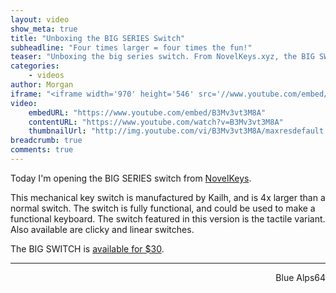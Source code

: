 ```yaml
---
layout: video
show_meta: true
title: "Unboxing the BIG SERIES Switch"
subheadline: "Four times larger = four times the fun!"
teaser: "Unboxing the big series switch. From NovelKeys.xyz, the BIG SWITCH is fully functional, and four times larger than a normal mechanical switch"
categories:
    - videos
author: Morgan
iframe: "<iframe width='970' height='546' src='//www.youtube.com/embed/B3Mv3vt3M8A' frameborder='0' allowfullscreen></iframe>"
video:
    embedURL: "https://www.youtube.com/embed/B3Mv3vt3M8A"
    contentURL: "https://www.youtube.com/watch?v=B3Mv3vt3M8A"
    thumbnailUrl: "http://img.youtube.com/vi/B3Mv3vt3M8A/maxresdefault.jpg"
breadcrumb: true
comments: true
---
```


Today I'm opening the BIG SERIES switch from [NovelKeys](http://novelkeys.xyz).

This mechanical key switch is manufactured by Kailh, and is 4x larger than a normal switch. The switch is fully functional, and could be used to make a functional keyboard. The switch featured in this version is the tactile variant. Also available are clicky and linear switches.

The BIG SWITCH is [available for $30](https://www.novelkeys.xyz/product/the-big-switch-series/).

---
<p align="right">Blue Alps64</p>
